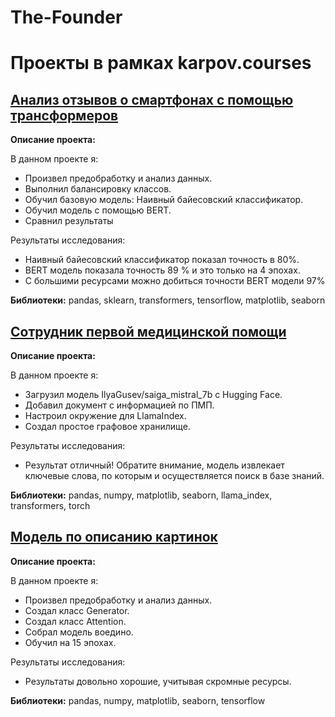 # The-Founder

# Проекты в рамках karpov.courses
## [Анализ отзывов о смартфонах с помощью трансформеров](https://github.com/KonstantinBykov/The-Founder/blob/main/%D0%90%D0%BD%D0%B0%D0%BB%D0%B8%D0%B7%20%D0%BE%D1%82%D0%B7%D1%8B%D0%B2%D0%BE%D0%B2%20%D0%BD%D0%B0%20%D1%81%D0%BC%D0%B0%D1%80%D1%82%D1%84%D0%BE%D0%BD%D1%8B%20%D1%81%20%D0%BF%D0%BE%D0%BC%D0%BE%D1%89%D1%8C%D1%8E%20%D1%82%D1%80%D0%B0%D0%BD%D1%81%D1%84%D0%BE%D1%80%D0%BC%D0%B5%D1%80%D0%BE%D0%B2%20BERT.ipynb)
**Описание проекта:**

В данном проекте я:

- Произвел предобработку и анализ данных.
- Выполнил балансировку классов.
- Обучил базовую модель: Наивный байесовский классификатор.
- Обучил модель с помощью BERT.
- Сравнил результаты

Результаты исследования:  
- Наивный байесовский классификатор показал точность в 80%.
- BERT модель показала точность 89 % и это только на 4 эпохах.
- С большими ресурсами можно добиться точности BERT модели 97%

**Библиотеки:** pandas, sklearn, transformers, tensorflow, matplotlib, seaborn

## [Сотрудник первой медицинской помощи](https://github.com/KonstantinBykov/The-Founder/blob/main/%D0%A1%D0%BE%D1%82%D1%80%D1%83%D0%B4%D0%BD%D0%B8%D0%BA_%D0%BF%D0%B5%D1%80%D0%B2%D0%BE%D0%B9_%D0%BC%D0%B5%D0%B4%D0%B8%D1%86%D0%B8%D0%BD%D1%81%D0%BA%D0%BE%D0%B9_%D0%BF%D0%BE%D0%BC%D0%BE%D1%89%D0%B8.ipynb)
**Описание проекта:**

В данном проекте я:

- Загрузил модель IlyaGusev/saiga_mistral_7b с Hugging Face.
- Добавил документ с информацией по ПМП.
- Настроил окружение для LlamaIndex.
- Создал простое графовое хранилище.

Результаты исследования:  
- Результат отличный! Обратите внимание, модель извлекает ключевые слова, по которым и осуществляется поиск в базе знаний.

**Библиотеки:** pandas, numpy, matplotlib, seaborn, llama_index, transformers, torch

## [Модель по описанию картинок](https://github.com/KonstantinBykov/The-Founder/blob/main/%D0%9C%D0%BE%D0%B4%D0%B5%D0%BB%D1%8C%20%D0%BF%D0%BE%20%D0%BE%D0%BF%D0%B8%D1%81%D0%B0%D0%BD%D0%B8%D1%8E%20%D0%BA%D0%B0%D1%80%D1%82%D0%B8%D0%BD%D0%BE%D0%BA.ipynb)
**Описание проекта:**

В данном проекте я:

- Произвел предобработку и анализ данных.
- Создал класс Generator.
- Создал класс Attention.
- Собрал модель воедино.
- Обучил на 15 эпохах.

Результаты исследования:  
- Результаты довольно хорошие, учитывая скромные ресурсы.

**Библиотеки:** pandas, numpy, matplotlib, seaborn, tensorflow
